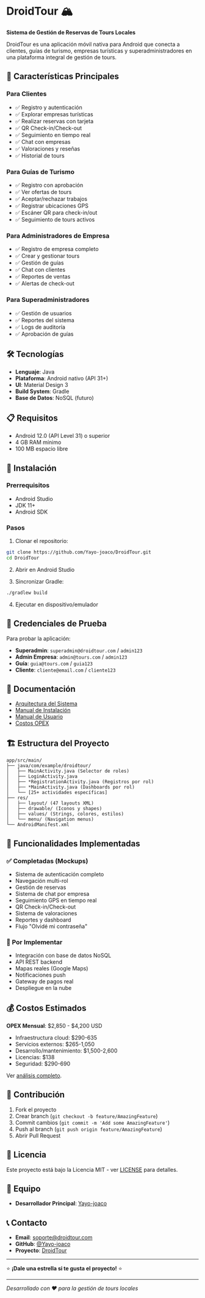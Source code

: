 # DroidTour 🏔️

**Sistema de Gestión de Reservas de Tours Locales**

DroidTour es una aplicación móvil nativa para Android que conecta a clientes, guías de turismo, empresas turísticas y superadministradores en una plataforma integral de gestión de tours.

## 📱 Características Principales

### Para Clientes
- ✅ Registro y autenticación
- ✅ Explorar empresas turísticas
- ✅ Realizar reservas con tarjeta
- ✅ QR Check-in/Check-out
- ✅ Seguimiento en tiempo real
- ✅ Chat con empresas
- ✅ Valoraciones y reseñas
- ✅ Historial de tours

### Para Guías de Turismo
- ✅ Registro con aprobación
- ✅ Ver ofertas de tours
- ✅ Aceptar/rechazar trabajos
- ✅ Registrar ubicaciones GPS
- ✅ Escáner QR para check-in/out
- ✅ Seguimiento de tours activos

### Para Administradores de Empresa
- ✅ Registro de empresa completo
- ✅ Crear y gestionar tours
- ✅ Gestión de guías
- ✅ Chat con clientes
- ✅ Reportes de ventas
- ✅ Alertas de check-out

### Para Superadministradores
- ✅ Gestión de usuarios
- ✅ Reportes del sistema
- ✅ Logs de auditoría
- ✅ Aprobación de guías

## 🛠️ Tecnologías

- **Lenguaje**: Java
- **Plataforma**: Android nativo (API 31+)
- **UI**: Material Design 3
- **Build System**: Gradle
- **Base de Datos**: NoSQL (futuro)

## 📋 Requisitos

- Android 12.0 (API Level 31) o superior
- 4 GB RAM mínimo
- 100 MB espacio libre

## 🚀 Instalación

### Prerrequisitos
- Android Studio
- JDK 11+
- Android SDK

### Pasos
1. Clonar el repositorio:
```bash
git clone https://github.com/Yayo-joaco/DroidTour.git
cd DroidTour
```

2. Abrir en Android Studio

3. Sincronizar Gradle:
```bash
./gradlew build
```

4. Ejecutar en dispositivo/emulador

## 🔐 Credenciales de Prueba

Para probar la aplicación:

- **Superadmin**: `superadmin@droidtour.com` / `admin123`
- **Admin Empresa**: `admin@tours.com` / `admin123`
- **Guía**: `guia@tours.com` / `guia123`
- **Cliente**: `cliente@email.com` / `cliente123`

## 📖 Documentación

- [Arquitectura del Sistema](ARCHITECTURE.md)
- [Manual de Instalación](MANUAL_INSTALACION.md)
- [Manual de Usuario](MANUAL_USUARIO.md)
- [Costos OPEX](COSTOS_OPEX.md)

## 🏗️ Estructura del Proyecto

```
app/src/main/
├── java/com/example/droidtour/
│   ├── MainActivity.java (Selector de roles)
│   ├── LoginActivity.java
│   ├── *RegistrationActivity.java (Registros por rol)
│   ├── *MainActivity.java (Dashboards por rol)
│   └── [25+ actividades específicas]
├── res/
│   ├── layout/ (47 layouts XML)
│   ├── drawable/ (Iconos y shapes)
│   ├── values/ (Strings, colores, estilos)
│   └── menu/ (Navigation menus)
└── AndroidManifest.xml
```

## 🎯 Funcionalidades Implementadas

### ✅ Completadas (Mockups)
- Sistema de autenticación completo
- Navegación multi-rol
- Gestión de reservas
- Sistema de chat por empresa
- Seguimiento GPS en tiempo real
- QR Check-in/Check-out
- Sistema de valoraciones
- Reportes y dashboard
- Flujo "Olvidé mi contraseña"

### 🔄 Por Implementar
- Integración con base de datos NoSQL
- API REST backend
- Mapas reales (Google Maps)
- Notificaciones push
- Gateway de pagos real
- Despliegue en la nube

## 💰 Costos Estimados

**OPEX Mensual**: $2,850 - $4,200 USD
- Infraestructura cloud: $290-635
- Servicios externos: $265-1,050
- Desarrollo/mantenimiento: $1,500-2,600
- Licencias: $138
- Seguridad: $290-690

Ver [análisis completo](COSTOS_OPEX.md).

## 🤝 Contribución

1. Fork el proyecto
2. Crear branch (`git checkout -b feature/AmazingFeature`)
3. Commit cambios (`git commit -m 'Add some AmazingFeature'`)
4. Push al branch (`git push origin feature/AmazingFeature`)
5. Abrir Pull Request

## 📄 Licencia

Este proyecto está bajo la Licencia MIT - ver [LICENSE](LICENSE) para detalles.

## 👥 Equipo

- **Desarrollador Principal**: [Yayo-joaco](https://github.com/Yayo-joaco)

## 📞 Contacto

- **Email**: soporte@droidtour.com
- **GitHub**: [@Yayo-joaco](https://github.com/Yayo-joaco)
- **Proyecto**: [DroidTour](https://github.com/Yayo-joaco/DroidTour)

---

⭐ **¡Dale una estrella si te gusta el proyecto!** ⭐

---

*Desarrollado con ❤️ para la gestión de tours locales*
